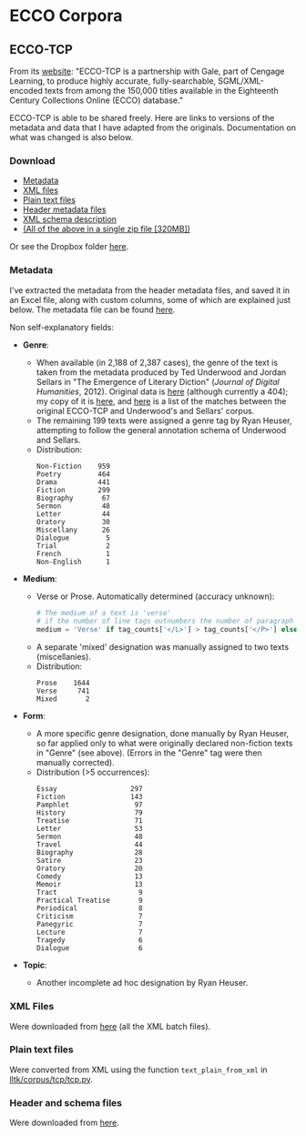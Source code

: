# ECCO Corpora

## ECCO-TCP

From its [website](https://www.textcreationpartnership.org/tcp-ecco/): "ECCO-TCP is a partnership with Gale, part of Cengage Learning, to produce highly accurate, fully-searchable, SGML/XML-encoded texts from among the 150,000 titles available in the Eighteenth Century Collections Online (ECCO) database."

ECCO-TCP is able to be shared freely. Here are links to versions of the metadata and data that I have adapted from the originals. Documentation on what was changed is also below.

### Download

* [Metadata](https://www.dropbox.com/s/9ex8rkfsbysc1oi/corpus-metadata.ECCO-TCP.xlsx?dl=0)
* [XML files](https://www.dropbox.com/s/yr6dz7clk4w5y2s/xml_eccotcp.zip?dl=0)
* [Plain text files](https://www.dropbox.com/s/8hjpbmtti5t02z8/txt_eccotcp.zip?dl=0)
* [Header metadata files](https://www.dropbox.com/s/8ej3a17puk941zh/headers_eccotcp.zip?dl=0)
* [XML schema description](https://www.dropbox.com/s/rwsvoee35pf61yw/schemas_eccotcp.zip?dl=0)
* [(All of the above in a single zip file [320MB])](https://www.dropbox.com/s/mrqof6muiodu67u/ECCO_TCP.metadata%2Bxml%2Btxt.zip?dl=0)

Or see the Dropbox folder [here](https://www.dropbox.com/sh/59xxy7fzg3va4ir/AABRcKXr4pndrLilXWgsSW1ha?dl=0).

### Metadata

I've extracted the metadata from the header metadata files, and saved it in an Excel file, along with custom columns, some of which are explained just below. The metadata file can be found [here](https://www.dropbox.com/s/9ex8rkfsbysc1oi/corpus-metadata.ECCO-TCP.xlsx?dl=0).

Non self-explanatory fields:
* **Genre**:
	* When available (in 2,188 of 2,387 cases), the genre of the text is taken from the metadata produced by Ted Underwood and Jordan Sellars in "The Emergence of Literary Diction" (*Journal of Digital Humanities*, 2012). Original data is [here]() (although currently a 404); my copy of it is [here](https://www.dropbox.com/s/ct1kf9p9sxjprqy/corpus-metadata.TedJDH.xls?dl=0), and [here](https://www.dropbox.com/s/a6k21lgew1pztby/matches.TedJDH--ECCO-TCP.xls?dl=0) is a list of the matches between the original ECCO-TCP and Underwood's and Sellars' corpus.
	* The remaining 199 texts were assigned a genre tag by Ryan Heuser, attempting to follow the general annotation schema of Underwood and Sellars.
	* Distribution:
		```
		Non-Fiction    959
		Poetry         464
		Drama          441
		Fiction        299
		Biography       67
		Sermon          48
		Letter          44
		Oratory         30
		Miscellany      26
		Dialogue         5
		Trial            2
		French           1
		Non-English      1
		```

* **Medium**:
	* Verse or Prose. Automatically determined (accuracy unknown):
		```python
		# The medium of a text is 'verse'
		# if the number of line tags outnumbers the number of paragraph tags:
		medium = 'Verse' if tag_counts['</L>'] > tag_counts['</P>'] else 'Prose'
		```
	* A separate 'mixed' designation was manually assigned to two texts (miscellanies).
	* Distribution:
		```
		Prose    1644
		Verse     741
		Mixed       2
		```

* **Form**:
	* A more specific genre designation, done manually by Ryan Heuser, so far applied only to what were originally declared non-fiction texts in "Genre" (see above). (Errors in the "Genre" tag were then manually corrected).
	* Distribution (>5 occurrences):
		```
		Essay                  297
		Fiction                143
		Pamphlet                97
		History                 79
		Treatise                71
		Letter                  53
		Sermon                  48
		Travel                  44
		Biography               28
		Satire                  23
		Oratory                 20
		Comedy                  13
		Memoir                  13
		Tract                    9
		Practical Treatise       9
		Periodical               8
		Criticism                7
		Panegyric                7
		Lecture                  7
		Tragedy                  6
		Dialogue                 6
		```

* **Topic**:
	* Another incomplete ad hoc designation by Ryan Heuser.

### XML Files

Were downloaded from [here](https://www.textcreationpartnership.org/docs/texts/ecco_files.html) (all the XML batch files).

### Plain text files

Were converted from XML using the function `text_plain_from_xml` in [lltk/corpus/tcp/tcp.py](https://github.com/quadrismegistus/lltk/blob/09e46c010a88a27df8186bd8e42a492bbf81c772/corpus/tcp/tcp.py#L40).

### Header and schema files

Were downloaded from [here](https://www.textcreationpartnership.org/docs/texts/ecco_files.html).
